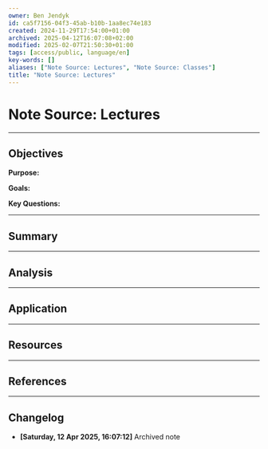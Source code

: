 ```yaml
---
owner: Ben Jendyk
id: ca5f7156-04f3-45ab-b10b-1aa8ec74e183
created: 2024-11-29T17:54:00+01:00
archived: 2025-04-12T16:07:08+02:00
modified: 2025-02-07T21:50:30+01:00
tags: [access/public, language/en]
key-words: []
aliases: ["Note Source: Lectures", "Note Source: Classes"]
title: "Note Source: Lectures"
---
```


# Note Source: Lectures

---

## Objectives

**Purpose:**

**Goals:**

**Key Questions:**

---

## Summary

---

## Analysis

---

## Application

---

## Resources

---

## References


---

## Changelog 

- **[Saturday, 12 Apr 2025, 16:07:12]** Archived note